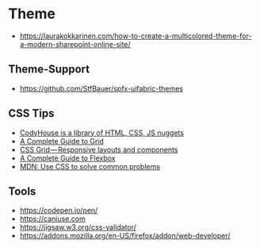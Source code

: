 # Theme

- https://laurakokkarinen.com/how-to-create-a-multicolored-theme-for-a-modern-sharepoint-online-site/

## Theme-Support

- https://github.com/StfBauer/spfx-uifabric-themes

## CSS Tips

- [CodyHouse is a library of HTML, CSS, JS nuggets](https://codyhouse.co)
- [A Complete Guide to Grid](https://css-tricks.com/snippets/css/complete-guide-grid)
- [CSS Grid — Responsive layouts and components](https://medium.com/deemaze-software/css-grid-responsive-layouts-and-components-eee1badd5a2f)
- [A Complete Guide to Flexbox](https://css-tricks.com/snippets/css/a-guide-to-flexbox)
- [MDN: Use CSS to solve common problems
](https://developer.mozilla.org/en-US/docs/Learn/CSS/Howto)

## Tools

- https://codepen.io/pen/
- https://caniuse.com
- https://jigsaw.w3.org/css-validator/
- https://addons.mozilla.org/en-US/firefox/addon/web-developer/